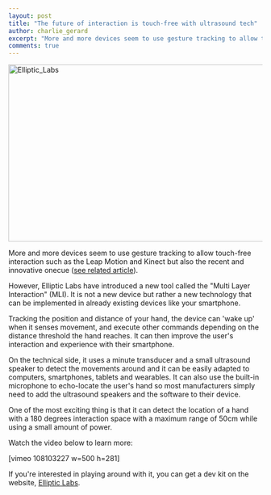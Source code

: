```yaml
---
layout: post
title: "The future of interaction is touch-free with ultrasound tech"
author: charlie_gerard
excerpt: "More and more devices seem to use gesture tracking to allow touch-free interaction such as the Leap Motion..."
comments: true
---
```


<img class=" aligncenter" src="http://www.ellipticlabs.com/wp-content/uploads/2014/11/Apple_920_3501-920x351.jpg" alt="Elliptic_Labs" width="920" height="351" />

More and more devices seem to use gesture tracking to allow touch-free interaction such as the Leap Motion and Kinect but also the recent and innovative onecue (<a href="https://charliegerard.wordpress.com/2014/12/17/onecue-single-device-to-control-your-connected-home/" target="_blank">see related article</a>).

However, Elliptic Labs have introduced a new tool called the "Multi Layer Interaction" (MLI). It is not a new device but rather a new technology that can be implemented in already existing devices like your smartphone.

Tracking the position and distance of your hand, the device can 'wake up' when it senses movement, and execute other commands depending on the distance threshold the hand reaches. It can then improve the user's interaction and experience with their smartphone.

On the technical side, it uses a minute transducer and a small ultrasound speaker to detect the movements around and it can be easily adapted to computers, smartphones, tablets and wearables. It can also use the built-in microphone to echo-locate the user's hand so most manufacturers simply need to add the ultrasound speakers and the software to their device.

One of the most exciting thing is that it can detect the location of a hand with a 180 degrees interaction space with a maximum range of 50cm while using a small amount of power.

Watch the video below to learn more:

[vimeo 108103227 w=500 h=281]

If you're interested in playing around with it, you can get a dev kit on the website, <a href="http://www.ellipticlabs.com/?page_id=3107" target="_blank">Elliptic Labs</a>.